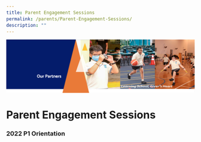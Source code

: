 ```yaml
---
title: Parent Engagement Sessions
permalink: /parents/Parent-Engagement-Sessions/
description: ""
---
```

![](/images/OurPartners.png)

Parent Engagement Sessions
==========================

### 2022 P1 Orientation